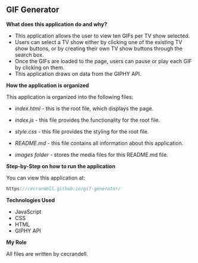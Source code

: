 ## GIF Generator
<!-- 
![](images/Storefront.gif) -->

**What does this application do and why?**

* This application allows the user to view ten GIFs per TV show selected.
* Users can select a TV show either by clicking one of the existing TV show buttons, or by creating their own TV show buttons through the search box.
* Once the GIFs are loaded to the page, users can pause or play each GIF by clicking on them.
* This application draws on data from the GIPHY API.

**How the application is organized**

This application is organized into the following files: 

* *index.html* - this is the root file, which displays the page.

* *index.js* - this file provides the functionality for the root file.

* *style.css* - this file provides the styling for the root file. 

* *README.md* - this file contains all information about this application.

* *images folder* - stores the media files for this README.md file.

**Step-by-Step on how to run the application**

You can view this application at: 
```js
https://cecrandell.github.io/gif-generator/
```

**Technologies Used** 

* JavaScript
* CSS
* HTML
* GIPHY API

**My Role**

All files are written by cecrandell.